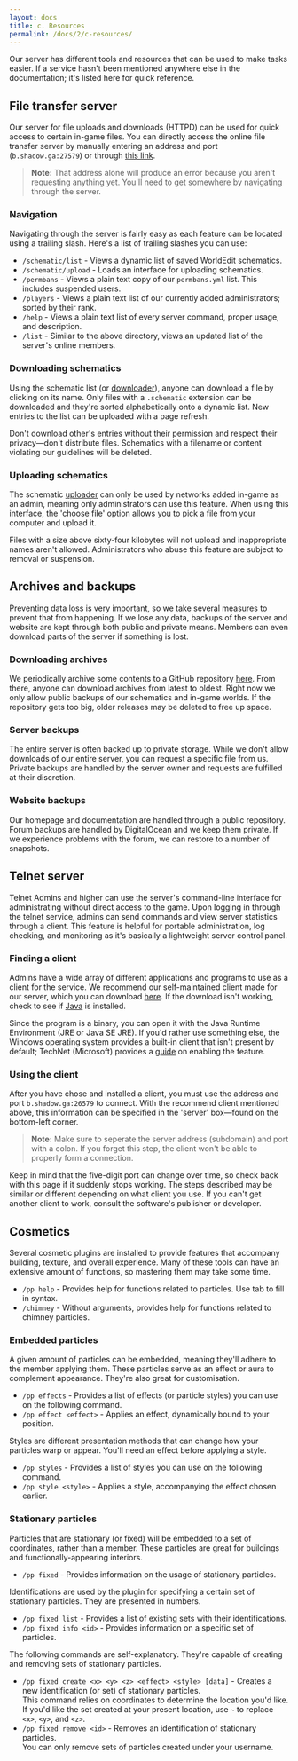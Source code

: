 ```yaml
---
layout: docs
title: c. Resources
permalink: /docs/2/c-resources/
---
```

Our server has different tools and resources that can be used to make tasks easier.
If a service hasn't been mentioned anywhere else in the documentation; it's listed here for quick reference.

## File transfer server
Our server for file uploads and downloads (HTTPD) can be used for quick access to certain in-game files.
You can directly access the online file transfer server by manually entering an address and port (`b.shadow.ga:27579`) or through [this link](http://b.shadow.ga:27579).

> **Note:** That address alone will produce an error because you aren't requesting anything yet. You'll need to get somewhere by navigating through the server.

### Navigation
Navigating through the server is fairly easy as each feature can be located using a trailing slash.
Here's a list of trailing slashes you can use:
 - `/schematic/list` - Views a dynamic list of saved WorldEdit schematics.
 - `/schematic/upload` - Loads an interface for uploading schematics.
 - `/permbans` - Views a plain text copy of our `permbans.yml` list. This includes suspended users.
 - `/players` - Views a plain text list of our currently added administrators; sorted by their rank.
 - `/help` - Views a plain text list of every server command, proper usage, and description.
 - `/list` - Similar to the above directory, views an updated list of the server's online members.
 
### Downloading schematics
Using the schematic list (or [downloader](http://b.shadow.ga:27579/schematic/list)), anyone can download a file by clicking on its name.
Only files with a `.schematic` extension can be downloaded and they're sorted alphabetically onto a dynamic list.
New entries to the list can be uploaded with a page refresh.

Don't download other's entries without their permission and respect their privacy—don't distribute files.
Schematics with a filename or content violating our guidelines will be deleted.

### Uploading schematics
The schematic [uploader](http://b.shadow.ga:27579/schematic/list) can only be used by networks added in-game as an admin, meaning only administrators can use this feature.
When using this interface, the 'choose file' option allows you to pick a file from your computer and upload it.

Files with a size above sixty-four kilobytes will not upload and inappropriate names aren't allowed.
Administrators who abuse this feature are subject to removal or suspension.

## Archives and backups
Preventing data loss is very important, so we take several measures to prevent that from happening.
If we lose any data, backups of the server and website are kept through both public and private means.
Members can even download parts of the server if something is lost.

### Downloading archives
We periodically archive some contents to a GitHub repository [here](https://git.io/v7PUB).
From there, anyone can download archives from latest to oldest.
Right now we only allow public backups of our schematics and in-game worlds.
If the repository gets too big, older releases may be deleted to free up space.

### Server backups
The entire server is often backed up to private storage.
While we don't allow downloads of our entire server, you can request a specific file from us.
Private backups are handled by the server owner and requests are fulfilled at their discretion.

### Website backups
Our homepage and documentation are handled through a public repository.
Forum backups are handled by DigitalOcean and we keep them private.
If we experience problems with the forum, we can restore to a number of snapshots.

## Telnet server
Telnet Admins and higher can use the server's command-line interface for administrating without direct access to the game.
Upon logging in through the telnet service, admins can send commands and view server statistics through a client.
This feature is helpful for portable administration, log checking, and monitoring as it's basically a lightweight server control panel.

### Finding a client
Admins have a wide array of different applications and programs to use as a client for the service.
We recommend our self-maintained client made for our server, which you can download [here](https://git.io/v7kJw).
If the download isn't working, check to see if [Java](https://www.java.com/en/download) is installed.

Since the program is a binary, you can open it with the Java Runtime Environment (JRE or Java SE JRE).
If you'd rather use something else, the Windows operating system provides a built-in client that isn't present by default; TechNet (Microsoft) provides a [guide](https://technet.microsoft.com/en-us/library/cc771275) on enabling the feature.

### Using the client
After you have chose and installed a client, you must use the address and port `b.shadow.ga:26579` to connect.
With the recommend client mentioned above, this information can be specified in the 'server' box—found on the bottom-left corner.
> **Note:** Make sure to seperate the server address (subdomain) and port with a colon. If you forget this step, the client won't be able to properly form a connection.

Keep in mind that the five-digit port can change over time, so check back with this page if it suddenly stops working.
The steps described may be similar or different depending on what client you use.
If you can't get another client to work, consult the software's publisher or developer.

## Cosmetics
Several cosmetic plugins are installed to provide features that accompany building, texture, and overall experience.
Many of these tools can have an extensive amount of functions, so mastering them may take some time.
 * `/pp help` - Provides help for functions related to particles. Use tab to fill in syntax.
 * `/chimney` - Without arguments, provides help for functions related to chimney particles.

### Embedded particles
A given amount of particles can be embedded, meaning they'll adhere to the member applying them.
These particles serve as an effect or aura to complement appearance.
They're also great for customisation.

 * `/pp effects` - Provides a list of effects (or particle styles) you can use on the following command.
 * `/pp effect <effect>` - Applies an effect, dynamically bound to your position.

Styles are different presentation methods that can change how your particles warp or appear.
You'll need an effect before applying a style.

 * `/pp styles` - Provides a list of styles you can use on the following command.
 * `/pp style <style>` - Applies a style, accompanying the effect chosen earlier.
 
### Stationary particles
Particles that are stationary (or fixed) will be embedded to a set of coordinates, rather than a member.
These particles are great for buildings and functionally-appearing interiors.

 * `/pp fixed` - Provides information on the usage of stationary particles.

Identifications are used by the plugin for specifying a certain set of stationary particles.
They are presented in numbers.

 * `/pp fixed list` - Provides a list of existing sets with their identifications.
 * `/pp fixed info <id>` - Provides information on a specific set of particles.

The following commands are self-explanatory.
They're capable of creating and removing sets of stationary particles.

 * `/pp fixed create <x> <y> <z> <effect> <style> [data]` - Creates a new identification (or set) of stationary particles.
   <br>
   This command relies on coordinates to determine the location you'd like.
   <br>
   If you'd like the set created at your present location, use `~` to replace `<x>`, `<y>`, and `<z>`.
 * `/pp fixed remove <id>` - Removes an identification of stationary particles.
   <br>
   You can only remove sets of particles created under your username.
